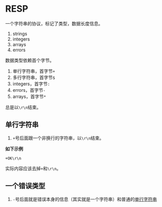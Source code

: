 # RESP

一个字符串的协议，标记了类型，数据长度信息。

1. strings
2. integers
3. arrays
4. errors

数据类型依赖首个字节。

1. 单行字符串，首字节`+`
2. 多行字符串，首字节`$`
3. integers，首字节`:`
4. errors，首字节`-`
5. arrays，首字节`*`

总是以`\r\n`结束。

## 单行字符串

1. `+`号后面跟一个非换行的字符串，以`\r\n`结束。

**如下示例**

```
+OK\r\n
```

实际内容应该去掉`+`和`\r\n`。

## 一个错误类型

1. `-`号后面就是错误本身的信息（其实就是一个字符串）和普通的[单行字符串](#单行字符串)